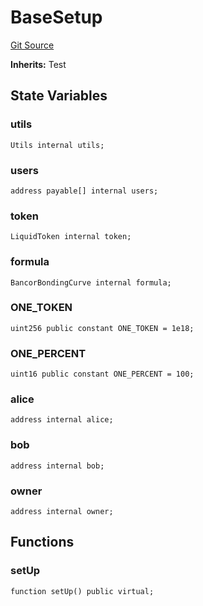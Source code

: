 # BaseSetup
[Git Source](https://github.com/DAObox/fantastic-spork/blob/417d39e05e02311e6212644ed1689713e91fc673/src/test/BaseSetup.t.sol)

**Inherits:**
Test


## State Variables
### utils

```solidity
Utils internal utils;
```


### users

```solidity
address payable[] internal users;
```


### token

```solidity
LiquidToken internal token;
```


### formula

```solidity
BancorBondingCurve internal formula;
```


### ONE_TOKEN

```solidity
uint256 public constant ONE_TOKEN = 1e18;
```


### ONE_PERCENT

```solidity
uint16 public constant ONE_PERCENT = 100;
```


### alice

```solidity
address internal alice;
```


### bob

```solidity
address internal bob;
```


### owner

```solidity
address internal owner;
```


## Functions
### setUp


```solidity
function setUp() public virtual;
```

